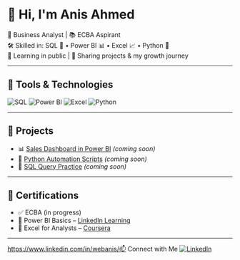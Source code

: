 # 👋 Hi, I'm Anis Ahmed

💼 Business Analyst | 📚 ECBA Aspirant  
🛠️ Skilled in: SQL 🧮 • Power BI 📊 • Excel 📈 • Python 🐍  
🌱 Learning in public | 🚀 Sharing projects & my growth journey  

---

## 🔧 Tools & Technologies
![SQL](https://img.shields.io/badge/-SQL-4479A1?style=flat&logo=postgresql&logoColor=white)
![Power BI](https://img.shields.io/badge/-Power%20BI-F2C811?style=flat&logo=powerbi&logoColor=black)
![Excel](https://img.shields.io/badge/-Excel-217346?style=flat&logo=microsoft-excel&logoColor=white)
![Python](https://img.shields.io/badge/-Python-3776AB?style=flat&logo=python&logoColor=white)

---

## 📌 Projects
- 📊 [Sales Dashboard in Power BI](#) *(coming soon)*
- 🐍 [Python Automation Scripts](#) *(coming soon)*
- 🧮 [SQL Query Practice](#) *(coming soon)*

---

## 📜 Certifications
- ✅ ECBA (in progress)
- 🏅 Power BI Basics – [LinkedIn Learning](#)
- 📁 Excel for Analysts – [Coursera](#)

---

https://www.linkedin.com/in/webanis/📫 Connect with Me
[![LinkedIn](https://img.shields.io/badge/-LinkedIn-0077B5?style=flat&logo=linkedin&logoColor=white)](https://www.linkedin.com/in/your-link/)
